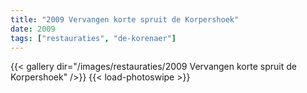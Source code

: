 ```yaml
---
title: "2009 Vervangen korte spruit de Korpershoek"
date: 2009
tags: ["restauraties", "de-korenaer"]
---
```


{{< gallery dir="/images/restauraties/2009 Vervangen korte spruit de Korpershoek" />}}
{{< load-photoswipe >}}